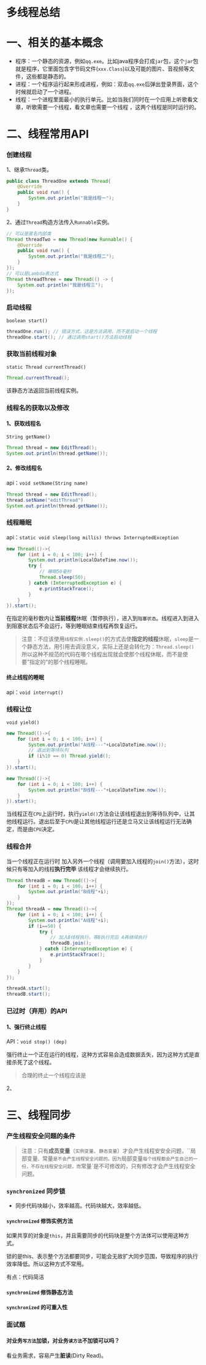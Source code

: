 # 多线程总结

# 一、相关的基本概念

- 程序：一个静态的资源，例如`qq.exe`。比如java程序会打成`jar`包，这个`jar`包就是程序，它里面包含字节码文件(`xxx.Class`)以及可能的图片、音视频等文件，这些都是静态的。
- 进程：一个程序运行起来形成进程，例如：双击`qq.exe`后弹出登录界面，这个时候就启动了一个进程。
- 线程：一个进程里面最小的执行单元。比如当我们同时在一个应用上听歌看文章，听歌需要一个线程，看文章也需要一个线程 ，这两个线程是同时运行的。



# 二、线程常用API

### 创建线程

1、继承`Thread`类。

```java
public class ThreadOne extends Thread{
    @Override
    public void run() {
        System.out.println("我是线程一");
    }
}
```



2、通过`Thread`构造方法传入`Runnable`实例。

```java
// 可以是匿名内部类
Thread threadTwo = new Thread(new Runnable() {
    @Override
    public void run() {
        System.out.println("我是线程二");
    }
});
// 可以是Lambda表达式
Thread threadThree = new Thread(() -> {
    System.out.println("我是线程三");
});
```



### 启动线程

`boolean start()`

```java
threadOne.run(); // 错误方式，这是方法调用，而不是启动一个线程
threadOne.start(); // 通过调用start()方法启动线程
```



### 获取当前线程对象

`static Thread currentThread()`

```java
Thread.currentThread();
```

该静态方法返回当前线程实例。



### 线程名的获取以及修改

#### 1、获取线程名

`String getName()`

```java
Thread thread = new EditThread();
System.out.println(thread.getName());
```



#### 2、修改线程名

api：`void setName(String name)`

```java
Thread thread = new EditThread();
thread.setName("editThread")
System.out.println(thread.getName());
```



### 线程睡眠

api：`static void sleep(long millis) throws InterruptedException`

```java
new Thread(()->{
    for (int i = 0; i < 100; i++) {
        System.out.println(LocalDateTime.now());
        try {
            // 睡眠50毫秒
            Thread.sleep(50);
        } catch (InterruptedException e) {
            e.printStackTrace();
        }
    }
}).start();
```

在指定的毫秒数内让**当前线程**休眠（暂停执行），进入到`阻塞状态`。线程进入到进入到阻塞状态后不会运行，等到睡眠结束线程再恢复运行。



> 注意：不应该使用`线程实例.sleep()`的方式去使**指定的线程**休眠，`sleep`是一个静态方法，用引用去调没意义，实际上还是会转化为：`Thread.sleep()`所以这种不规范的代码在哪个线程出现就会使那个线程休眠，而不是使要”指定的“的那个线程睡眠。



#### 终止线程的睡眠

api：`void interrupt()`



### 线程让位

`void yield()`

```java
new Thread(()->{
    for (int i = 0; i < 100; i++) {
        System.out.println("A线程---"+LocalDateTime.now());
        // 退出到等待队列
        if (i%10 == 0) Thread.yield();
    }
}).start();

new Thread(()->{
    for (int i = 0; i < 100; i++) {
        System.out.println("B线程---"+LocalDateTime.now());
    }
}).start();
```

当线程正在`CPU`上运行时，执行`yield()`方法会让该线程退出到等待队列中，让其他线程运行。退出后至于`CPU`是让其他线程运行还是立马又让该线程运行无法确定，而是由`CPU`决定。



### 线程合并

当一个线程正在运行时 加入另外一个线程（调用要加入线程的`join()`方法），这时候只有等加入的线程**执行完毕** 该线程才会继续执行。

```java
Thread threadB = new Thread(()->{
    for (int i = 0; i < 100; i++) {
        System.out.println("B线程"+i);
    }
});
Thread threadA = new Thread(()->{
    for (int i = 0; i < 100; i++) {
        System.out.println("A线程"+i);
        if (i==50) {
            try {
                // 加入B线程执行，等B执行完后 A再继续执行
                threadB.join();
            } catch (InterruptedException e) {
                e.printStackTrace();
            }
        }
    }
});

threadA.start();
threadB.start();
```





### 已过时（弃用）的API

#### 1、强行终止线程

API：`void stop() (dep)`

强行终止一个正在运行的线程，这种方式容易会造成数据丢失，因为这种方式是直接杀死了这个线程。



> 合理的终止一个线程应该是
>
> 

2、



# 三、线程同步

### 产生线程安全问题的条件



> 注意：只有**成员变量**（`实例变量`、`静态变量`）才会产生线程安安全问题，``局部变量`、`常量`是不会产生线程安全问题的。因为`局部变量`每个线程都会产生自己的一份，不存在线程安全问题，而`常量`是不可修改的，只有修改才会产生线程安全问题。

### `synchronized` 同步锁

- 同步代码块越小，效率越高。代码块越大，效率越低。



#### `synchronized` 修饰实例方法

如果共享的对象是`this`，并且需要同步的代码块是整个方法体可以使用这种方式。

锁的是this、表示整个方法都要同步，可能会无故扩大同步范围，导致程序的执行效率降低。所以这种方式不常用。

有点：代码简洁



#### `synchronized` 修饰静态方法



#### `synchronized` 的可重入性

### 面试题

#### 对业务`写方法`加锁，对业务`读方法`不加锁可以吗？

看业务需求，容易产生**脏读**(Dirty Read)。
